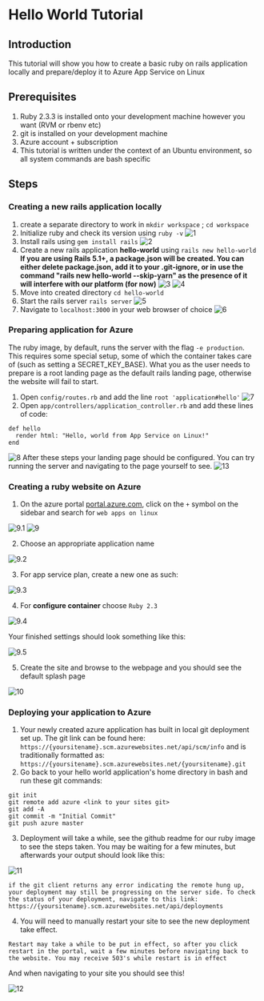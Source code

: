# Hello World Tutorial
## Introduction
This tutorial will show you how to create a basic ruby on rails application locally and prepare/deploy it to Azure App Service on Linux
## Prerequisites
1. Ruby 2.3.3 is installed onto your development machine however you want (RVM or rbenv etc)
2. git is installed on your development machine
3. Azure account + subscription
4. This tutorial is written under the context of an Ubuntu environment, so all system commands are bash specific

## Steps
### Creating a new rails application locally
1. create a separate directory to work in `mkdir workspace` ; `cd workspace`
2. Initialize ruby and check its version using `ruby -v` 
![1](assets/1.PNG?raw=true)
3. Install rails using `gem install rails`
![2](assets/2.PNG?raw=true)
3. Create a new rails application **hello-world** using `rails new hello-world` **If you are using Rails 5.1+, a package.json will be created. You can either delete package.json, add it to your .git-ignore, or in use the command "rails new hello-world --skip-yarn" as the presence of it will interfere with our platform (for now)**
![3](assets/3.PNG?raw=true "beginning of output")
![4](assets/4.PNG?raw=true "end of output")
4. Move into created directory `cd hello-world`
5. Start the rails server `rails server`
![5](assets/5.PNG?raw=true "The website will now be running under localhost:3000")
6. Navigate to `localhost:3000` in your web browser of choice
![6](assets/6.PNG?raw=true "default landing page for rails")

### Preparing application for Azure
The ruby image, by default, runs the server with the flag `-e production`. This requires some special setup, some of which the container takes care of (such as setting a SECRET_KEY_BASE). What you as the user needs to prepare is a root landing page as the default rails landing page, otherwise the website will fail to start. 
1. Open `config/routes.rb` and add the line `root 'application#hello'`
![7](assets/7.PNG?raw=true)
2. Open `app/controllers/application_controller.rb` and add these lines of code: 
```
def hello
  render html: "Hello, world from App Service on Linux!"
end
```
![8](assets/8.PNG?raw=true)
After these steps your landing page should be configured. You can try running the server and navigating to the page yourself to see.
![13](assets/13.PNG?raw=true)

### Creating a ruby website on Azure
1. On the azure portal [portal.azure.com](http://portal.azure.com), click on the `+` symbol on the sidebar and search for `web apps on linux`

![9.1](assets/9.1.PNG?raw=true)
![9](assets/9.PNG?raw=true)

2. Choose an appropriate application name 

![9.2](assets/9.2.PNG?raw=true)

3. For app service plan, create a new one as such:

![9.3](assets/9.3.PNG?raw=true)

4. For **configure container** choose `Ruby 2.3`

![9.4](assets/9.4.PNG?raw=true)

Your finished settings should look something like this:

![9.5](assets/9.5.PNG?raw=true)

5. Create the site and browse to the webpage and you should see the default splash page

![10](assets/10.PNG?raw=true)

### Deploying your application to Azure
1. Your newly created azure application has built in local git deployment set up. The git link can be found here: `https://{yoursitename}.scm.azurewebsites.net/api/scm/info` and is traditionally formatted as: `https://{yoursitename}.scm.azurewebsites.net/{yoursitename}.git`
2. Go back to your hello world application's home directory in bash and run these git commands: 
```
git init
git remote add azure <link to your sites git>
git add -A
git commit -m "Initial Commit"
git push azure master
```
3. Deployment will take a while, see the github readme for our ruby image to see the steps taken. You may be waiting for a few minutes, but afterwards your output should look like this: 

![11](assets/11.PNG?raw=true)

```
if the git client returns any error indicating the remote hung up, your deployment may still be progressing on the server side. To check the status of your deployment, navigate to this link: https://{yoursitename}.scm.azurewebsites.net/api/deployments
```
4. You will need to manually restart your site to see the new deployment take effect. 
``` 
Restart may take a while to be put in effect, so after you click restart in the portal, wait a few minutes before navigating back to the website. You may receive 503's while restart is in effect
```
And when navigating to your site you should see this!

![12](assets/12.PNG?raw=true)
